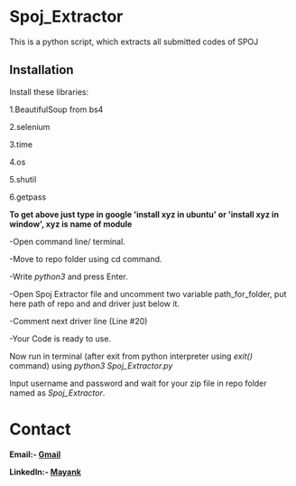 # Spoj_Extractor
This is a python script, which extracts all submitted codes of SPOJ


## Installation

Install these libraries:

1.BeautifulSoup from bs4 

2.selenium

3.time

4.os

5.shutil

6.getpass


**To get above just type in google 'install xyz in ubuntu' or 'install xyz in window', xyz is name of module**

-Open command line/ terminal.

-Move to repo folder using cd command.

-Write *python3* and press Enter.

-Open Spoj Extractor file and uncomment two variable path_for_folder, put here path of repo and and driver just below it. 

-Comment next driver line (Line #20)

-Your Code is ready to use.



Now run in terminal (after exit from python interpreter using *exit()* command) using *python3 Spoj_Extractor.py*

Input username and password and wait for your zip file in repo folder named as *Spoj_Extractor*.

# Contact
**Email:- [Gmail](mayank.soni055@gmail.com)**

**LinkedIn:- [Mayank](www.linkedin.com/in/mayank-soni-05)**



